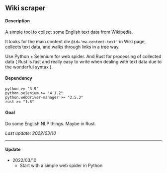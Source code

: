 ## Wiki scraper

#### Description

A simple tool to collect some English text data from Wikipedia.

It looks for the main content div ``@id='mw-content-text'`` in Wiki page, collects text data, and walks through links in a tree way.

Use Python + Selenium for web spider. And Rust for processing of collected data ( Rust is fast and really easy to write when dealing with text data due to the wonderful syntax ).

#### Dependency

```text
python >= "3.9"
python.selenium >= "4.1.2"
python.webdriver-manager >= "3.5.3"
rust >= "1.8"
```

#### Goal

Do some English NLP things. Maybe in Rust.

*Last update: 2022/03/10*

---

#### Update

* 2022/03/10
  * Start with a simple web spider in Python

